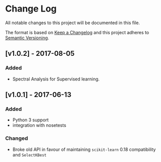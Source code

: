 # Change Log
All notable changes to this project will be documented in this file.

The format is based on [Keep a Changelog](http://keepachangelog.com/)
and this project adheres to [Semantic Versioning](http://semver.org/).

## [v1.0.2] - 2017-08-05

### Added

*  Spectral Analysis for Supervised learning.

## [v1.0.1] - 2017-06-13

### Added

*  Python 3 support
*  integration with nosetests

### Changed

*  Broke old API in favour of maintaining `scikit-learn` 0.18 compatibility and `SelectKBest`

